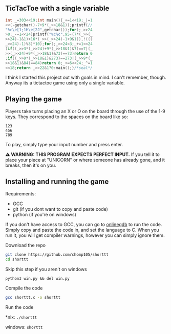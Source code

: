 TicTacToe with a single variable
--------------------------------

```c
int _=303<<19;int main(){_+=1<<19;_|=1
<<(-getchar()-7+9*(_>>18&1));printf(//
"%c\e[1;1H\e[2J",getchar());for(;_>>24
>0;_-=1<<24)printf("%c%c",95-(7*(_>>(_
>>24)-1&1)+16*(_>>(_>>24)-1+9&1)),!(((
_>>24)-1)%3)*10);for(;_>>24<3;_+=1<<24
)if((_>>3*(_>>24)+9*(_>>18&1)&7)==7|(_
>>(_>>24)+9*(_>>18&1)&73)==73)return 0
;if((_>>9*(_>>18&1)&273)==273|(_>>9*(_
>>18&1)&84)==84)return 0;_+=6<<24;_^=1
<<18;return _>>22&1?0:main();}/*seal*/
```

I think I started this project out with goals in mind. I can't remember, though. Anyway its a tictactoe game using only a single variable.

## Playing the game
Players take turns placing an X or O on the board through the use of the 1-9 keys. They correspond to the spaces on the board like so:
```
123
456
789
```
To play, simply type your input number and press enter.

**⚠️ WARNING: THIS PROGRAM EXPECTS PERFECT INPUT.** If you tell it to place your piece at "UNICORN" or where someone has already gone, and it breaks, then it's on you.

## Installing and running the game
Requirements:
- GCC
- git (if you dont want to copy and paste code)
- python (if you're on windows)

If you don't have access to GCC, you can go to [onlinegdb](https://www.onlinegdb.com/) to run the code.
Simply copy and paste the code in, and set the language to C. When you run it, you will get compiler warnings, however you can simply ignore them.

Download the repo
```bash
git clone https://github.com/chomp105/shorttt
cd shorttt
```
Skip this step if you aren't on windows
```batch
python3 win.py && del win.py
```
Compile the code
```bash
gcc shorttt.c -o shorttt
```
Run the code

*nix: `./shorttt`

windows: `shorttt`
